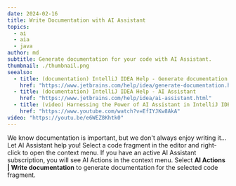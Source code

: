 ```yaml
---
date: 2024-02-16
title: Write Documentation with AI Assistant
topics:
  - ai
  - aia
  - java
author: md
subtitle: Generate documentation for your code with AI Assistant.
thumbnail: ./thumbnail.png
seealso:
  - title: (documentation) IntelliJ IDEA Help - Generate documentation with AI
    href: "https://www.jetbrains.com/help/idea/generate-documentation.html"
  - title: (documentation) IntelliJ IDEA Help - AI Assistant
    href: "https://www.jetbrains.com/help/idea/ai-assistant.html"
  - title: (video) Harnessing the Power of AI Assistant in IntelliJ IDEA
    href: "https://www.youtube.com/watch?v=EfIYJKw8AkA"
video: "https://youtu.be/e6WEZ8Khtk0"
---
```


We know documentation is important, but we don't always enjoy writing it... Let AI Assistant help you!
Select a code fragment in the editor and right-click to open the context menu.
If you have an active AI Assistant subscription, you will see AI Actions in the context menu. Select **AI Actions | Write documentation** to generate documentation for the selected code fragment.
